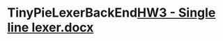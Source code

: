 # TinyPieLexerBackEnd[HW3 - Single line lexer.docx](https://github.com/beccanorwood/TinyPieLexerBackEnd/files/6053550/HW3.-.Single.line.lexer.docx)
